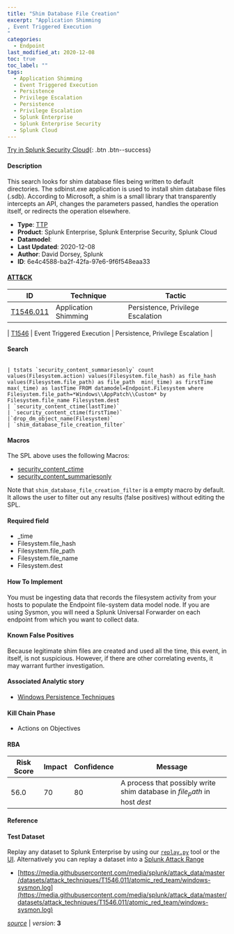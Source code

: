 ```yaml
---
title: "Shim Database File Creation"
excerpt: "Application Shimming
, Event Triggered Execution
"
categories:
  - Endpoint
last_modified_at: 2020-12-08
toc: true
toc_label: ""
tags:
  - Application Shimming
  - Event Triggered Execution
  - Persistence
  - Privilege Escalation
  - Persistence
  - Privilege Escalation
  - Splunk Enterprise
  - Splunk Enterprise Security
  - Splunk Cloud
---
```




[Try in Splunk Security Cloud](https://www.splunk.com/en_us/cyber-security.html){: .btn .btn--success}

#### Description

This search looks for shim database files being written to default directories. The sdbinst.exe application is used to install shim database files (.sdb). According to Microsoft, a shim is a small library that transparently intercepts an API, changes the parameters passed, handles the operation itself, or redirects the operation elsewhere.

- **Type**: [TTP](https://github.com/splunk/security_content/wiki/object-Analytic-Types)
- **Product**: Splunk Enterprise, Splunk Enterprise Security, Splunk Cloud
- **Datamodel**: 
- **Last Updated**: 2020-12-08
- **Author**: David Dorsey, Splunk
- **ID**: 6e4c4588-ba2f-42fa-97e6-9f6f548eaa33


#### [ATT&CK](https://attack.mitre.org/)

| ID             | Technique        |  Tactic             |
| -------------- | ---------------- |-------------------- |
| [T1546.011](https://attack.mitre.org/techniques/T1546/011/) | Application Shimming | Persistence, Privilege Escalation |

| [T1546](https://attack.mitre.org/techniques/T1546/) | Event Triggered Execution | Persistence, Privilege Escalation |

#### Search

```

| tstats `security_content_summariesonly` count values(Filesystem.action) values(Filesystem.file_hash) as file_hash values(Filesystem.file_path) as file_path  min(_time) as firstTime max(_time) as lastTime FROM datamodel=Endpoint.Filesystem where Filesystem.file_path=*Windows\\AppPatch\\Custom* by Filesystem.file_name Filesystem.dest 
| `security_content_ctime(lastTime)` 
| `security_content_ctime(firstTime)` 
|`drop_dm_object_name(Filesystem)` 
| `shim_database_file_creation_filter`
```

#### Macros
The SPL above uses the following Macros:
* [security_content_ctime](https://github.com/splunk/security_content/blob/develop/macros/security_content_ctime.yml)
* [security_content_summariesonly](https://github.com/splunk/security_content/blob/develop/macros/security_content_summariesonly.yml)

Note that `shim_database_file_creation_filter` is a empty macro by default. It allows the user to filter out any results (false positives) without editing the SPL.

#### Required field
* _time
* Filesystem.file_hash
* Filesystem.file_path
* Filesystem.file_name
* Filesystem.dest


#### How To Implement
You must be ingesting data that records the filesystem activity from your hosts to populate the Endpoint file-system data model node. If you are using Sysmon, you will need a Splunk Universal Forwarder on each endpoint from which you want to collect data.

#### Known False Positives
Because legitimate shim files are created and used all the time, this event, in itself, is not suspicious. However, if there are other correlating events, it may warrant further investigation.

#### Associated Analytic story
* [Windows Persistence Techniques](/stories/windows_persistence_techniques)


#### Kill Chain Phase
* Actions on Objectives



#### RBA

| Risk Score  | Impact      | Confidence   | Message      |
| ----------- | ----------- |--------------|--------------|
| 56.0 | 70 | 80 | A process that possibly write shim database in $file_path$ in host $dest$ |




#### Reference


#### Test Dataset
Replay any dataset to Splunk Enterprise by using our [`replay.py`](https://github.com/splunk/attack_data#using-replaypy) tool or the [UI](https://github.com/splunk/attack_data#using-ui).
Alternatively you can replay a dataset into a [Splunk Attack Range](https://github.com/splunk/attack_range#replay-dumps-into-attack-range-splunk-server)


* [https://media.githubusercontent.com/media/splunk/attack_data/master/datasets/attack_techniques/T1546.011/atomic_red_team/windows-sysmon.log](https://media.githubusercontent.com/media/splunk/attack_data/master/datasets/attack_techniques/T1546.011/atomic_red_team/windows-sysmon.log)



[*source*](https://github.com/splunk/security_content/tree/develop/detections/endpoint/shim_database_file_creation.yml) \| *version*: **3**
